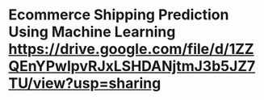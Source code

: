 # Ecommerce Shipping Prediction Using Machine Learning https://drive.google.com/file/d/1ZZQEnYPwlpvRJxLSHDANjtmJ3b5JZ7TU/view?usp=sharing
